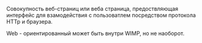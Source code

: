 Совокупность веб-страниц или веба страница, предоствляющая интерфейс для взамодействия с пользоватлем посредством протокола HTTp и браузера.

Web - ориентированный может быть внутри WIMP, но не наоборот.

